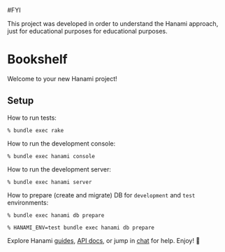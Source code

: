 #FYI

This project was developed in order to understand the Hanami approach, just for educational purposes for educational purposes.

# Bookshelf

Welcome to your new Hanami project!

## Setup

How to run tests:

```
% bundle exec rake
```

How to run the development console:

```
% bundle exec hanami console
```

How to run the development server:

```
% bundle exec hanami server
```

How to prepare (create and migrate) DB for `development` and `test` environments:

```
% bundle exec hanami db prepare

% HANAMI_ENV=test bundle exec hanami db prepare
```

Explore Hanami [guides](http://hanamirb.org/guides/), [API docs](http://hanamirb.org/docs/1.0.0/), or jump in [chat](http://chat.hanamirb.org) for help. Enjoy! 🌸
